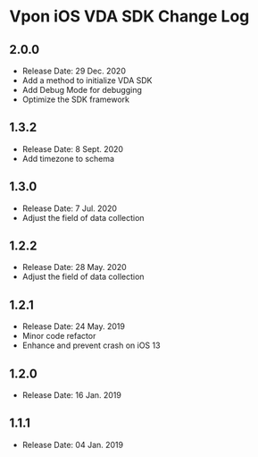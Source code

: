 # Vpon iOS VDA SDK Change Log

## 2.0.0

* Release Date: 29 Dec. 2020
* Add a method to initialize VDA SDK
* Add Debug Mode for debugging
* Optimize the SDK framework


## 1.3.2

* Release Date: 8 Sept. 2020
* Add timezone to schema

## 1.3.0

* Release Date: 7 Jul. 2020
* Adjust the field of data collection


## 1.2.2

* Release Date: 28 May. 2020
* Adjust the field of data collection


## 1.2.1

* Release Date: 24 May. 2019
* Minor code refactor
* Enhance and prevent crash on iOS 13


## 1.2.0

* Release Date: 16 Jan. 2019

## 1.1.1

* Release Date: 04 Jan. 2019